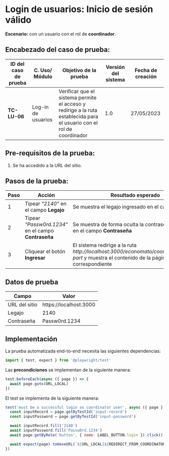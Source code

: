 # Login de usuarios: Inicio de sesión válido
**Escenario:** con un usuario con el rol de **coordinador**.

## Encabezado del caso de prueba:

| ID del caso de prueba | C. Uso/ Módulo | Objetivo de la prueba | Versión del sistema | Fecha de creación |
| --------------------- | -------------- | --------------------- | ------------------- | ----------------- |
| **TC-LU-06**          | Log-in de usuarios | Verificar que el sistema permite el acceso y redirige a la ruta establecida para el usuario con el rol de coordinador  | 1.0 | 27/05/2023 |

## Pre-requisitos de la prueba:
1. Se ha accedido a la URL del sitio.

## Pasos de la prueba:
| Paso | Acción | Resultado esperado |
| ---- | ------ | ------------------ |
| 1 | Tipear *"2140"* en el campo **Legajo** | Se muestra el legajo ingresado en el campo **Legajo** |
| 2 | Tipear *"Passw0rd.1234"* en el campo **Contraseña** | Se muestra de forma oculta la contraseña ingresada en el campo **Contraseña** |
| 3 | Cliquear el botón **Ingresar** | El sistema redirige a la ruta *http://localhost:3000/economato/coordinator/daily-part* y muestra el contenido de la página correspondiente |


## Datos de prueba
| Campo | Valor |
| ----- | ----- |
| URL del sitio | https://localhost:3000 |
| Legajo | 2140 |
| Contraseña | Passw0rd.1234 |


## Implementación
La prueba automatizada end-to-end necesita las siguientes dependencias: 
```javascript
import { test, expect } from '@playwright/test'
```
Las **precondiciones** se implementan de la siguiente manera:
```typescript
test.beforeEach(async ({ page }) => {
  await page.goto(URL_LOCAL)
})
```
El test se implementa de la siguiente manera:
```javascript
test('must be a successful login as coordinator user', async ({ page }) => {
  const inputRecord = page.getByTestId('input-record')
  const inputPassword = page.getByTestId('input-password')

  await inputRecord.fill('2140')
  await inputPassword.fill('Passw0rd.1234')
  await page.getByRole('button', { name: LABEL_BUTTON.login }).click()

  await expect(page).toHaveURL(`${URL_LOCAL}${REDIRECT_FROM_COORDINATOR_TO_PAGE.dailyPart}`)
})
```